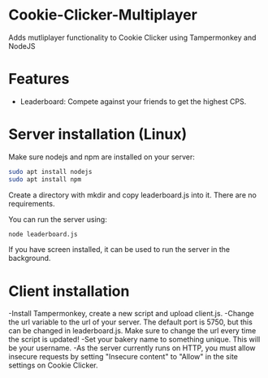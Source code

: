 # Cookie-Clicker-Multiplayer
Adds mutliplayer functionality to Cookie Clicker using Tampermonkey and NodeJS

# Features
- Leaderboard: Compete against your friends to get the highest CPS.

# Server installation (Linux)
Make sure nodejs and npm are installed on your server:
```bash
sudo apt install nodejs
sudo apt install npm
```

Create a directory with mkdir and copy leaderboard.js into it. There are no requirements.

You can run the server using:
```bash
node leaderboard.js
```

If you have screen installed, it can be used to run the server in the background.

# Client installation
-Install Tampermonkey, create a new script and upload client.js.
-Change the url variable to the url of your server. The default port is 5750, but this can be changed in leaderboard.js. Make sure to change the url every time the script is updated!
-Set your bakery name to something unique. This will be your username.
-As the server currently runs on HTTP, you must allow insecure requests by setting "Insecure content" to "Allow" in the site settings on Cookie Clicker.
